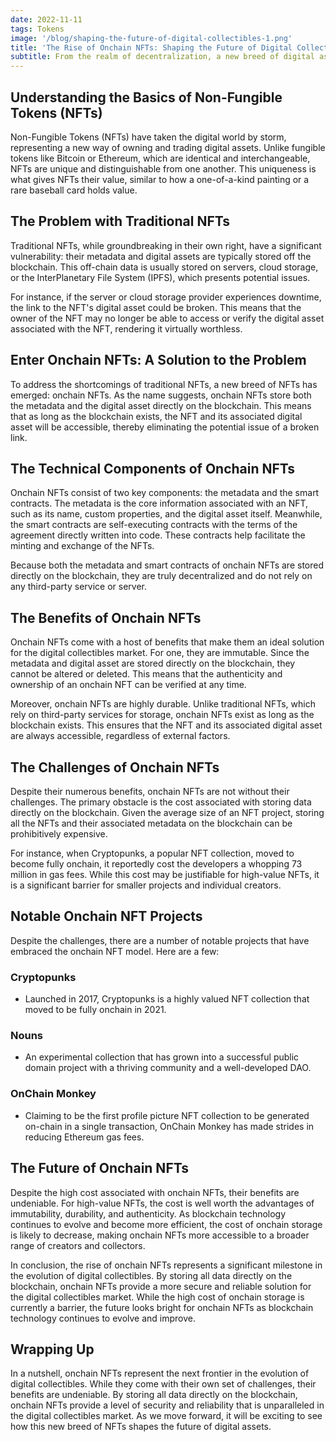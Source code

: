 ```yaml
---
date: 2022-11-11
tags: Tokens
image: '/blog/shaping-the-future-of-digital-collectibles-1.png'
title: 'The Rise of Onchain NFTs: Shaping the Future of Digital Collectibles'
subtitle: From the realm of decentralization, a new breed of digital assets has emerged, known as onchain NFTs. These digital tokens, which are stored directly on the blockchain, are poised to revolutionize the way we deal with digital collectibles.
---
```


## Understanding the Basics of Non-Fungible Tokens (NFTs)

Non-Fungible Tokens (NFTs) have taken the digital world by storm, representing a new way of owning and trading digital assets. Unlike fungible tokens like Bitcoin or Ethereum, which are identical and interchangeable, NFTs are unique and distinguishable from one another. This uniqueness is what gives NFTs their value, similar to how a one-of-a-kind painting or a rare baseball card holds value.

## The Problem with Traditional NFTs

Traditional NFTs, while groundbreaking in their own right, have a significant vulnerability: their metadata and digital assets are typically stored off the blockchain. This off-chain data is usually stored on servers, cloud storage, or the InterPlanetary File System (IPFS), which presents potential issues.

For instance, if the server or cloud storage provider experiences downtime, the link to the NFT's digital asset could be broken. This means that the owner of the NFT may no longer be able to access or verify the digital asset associated with the NFT, rendering it virtually worthless.

## Enter Onchain NFTs: A Solution to the Problem

To address the shortcomings of traditional NFTs, a new breed of NFTs has emerged: onchain NFTs. As the name suggests, onchain NFTs store both the metadata and the digital asset directly on the blockchain. This means that as long as the blockchain exists, the NFT and its associated digital asset will be accessible, thereby eliminating the potential issue of a broken link.

## The Technical Components of Onchain NFTs

Onchain NFTs consist of two key components: the metadata and the smart contracts. The metadata is the core information associated with an NFT, such as its name, custom properties, and the digital asset itself. Meanwhile, the smart contracts are self-executing contracts with the terms of the agreement directly written into code. These contracts help facilitate the minting and exchange of the NFTs.

Because both the metadata and smart contracts of onchain NFTs are stored directly on the blockchain, they are truly decentralized and do not rely on any third-party service or server.

## The Benefits of Onchain NFTs

Onchain NFTs come with a host of benefits that make them an ideal solution for the digital collectibles market. For one, they are immutable. Since the metadata and digital asset are stored directly on the blockchain, they cannot be altered or deleted. This means that the authenticity and ownership of an onchain NFT can be verified at any time.

Moreover, onchain NFTs are highly durable. Unlike traditional NFTs, which rely on third-party services for storage, onchain NFTs exist as long as the blockchain exists. This ensures that the NFT and its associated digital asset are always accessible, regardless of external factors.

## The Challenges of Onchain NFTs

Despite their numerous benefits, onchain NFTs are not without their challenges. The primary obstacle is the cost associated with storing data directly on the blockchain. Given the average size of an NFT project, storing all the NFTs and their associated metadata on the blockchain can be prohibitively expensive.

For instance, when Cryptopunks, a popular NFT collection, moved to become fully onchain, it reportedly cost the developers a whopping 73 million in gas fees. While this cost may be justifiable for high-value NFTs, it is a significant barrier for smaller projects and individual creators.

## Notable Onchain NFT Projects

Despite the challenges, there are a number of notable projects that have embraced the onchain NFT model. Here are a few:

### Cryptopunks

- Launched in 2017, Cryptopunks is a highly valued NFT collection that moved to be fully onchain in 2021.

### Nouns

- An experimental collection that has grown into a successful public domain project with a thriving community and a well-developed DAO.

### OnChain Monkey

- Claiming to be the first profile picture NFT collection to be generated on-chain in a single transaction, OnChain Monkey has made strides in reducing Ethereum gas fees.

## The Future of Onchain NFTs

Despite the high cost associated with onchain NFTs, their benefits are undeniable. For high-value NFTs, the cost is well worth the advantages of immutability, durability, and authenticity. As blockchain technology continues to evolve and become more efficient, the cost of onchain storage is likely to decrease, making onchain NFTs more accessible to a broader range of creators and collectors.

In conclusion, the rise of onchain NFTs represents a significant milestone in the evolution of digital collectibles. By storing all data directly on the blockchain, onchain NFTs provide a more secure and reliable solution for the digital collectibles market. While the high cost of onchain storage is currently a barrier, the future looks bright for onchain NFTs as blockchain technology continues to evolve and improve.

## Wrapping Up

In a nutshell, onchain NFTs represent the next frontier in the evolution of digital collectibles. While they come with their own set of challenges, their benefits are undeniable. By storing all data directly on the blockchain, onchain NFTs provide a level of security and reliability that is unparalleled in the digital collectibles market. As we move forward, it will be exciting to see how this new breed of NFTs shapes the future of digital assets.
